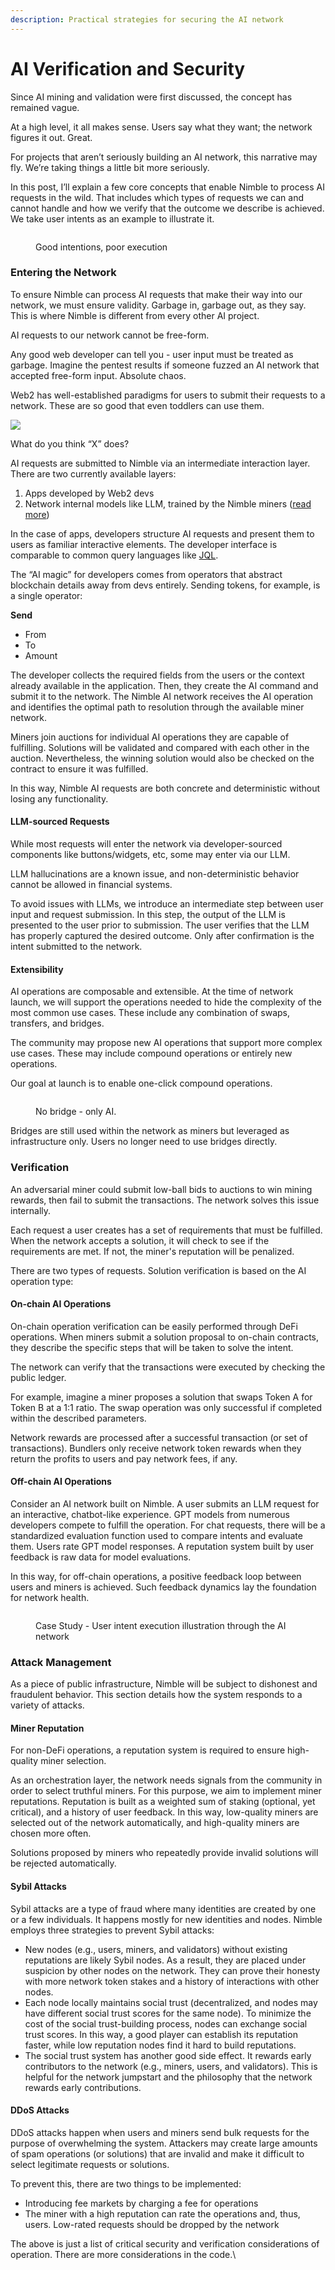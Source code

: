 ```yaml
---
description: Practical strategies for securing the AI network
---
```


# AI Verification and Security

Since AI mining and validation were first discussed, the concept has remained vague.

At a high level, it all makes sense. Users say what they want; the network figures it out. Great.

For projects that aren’t seriously building an AI network, this narrative may fly. We’re taking things a little bit more seriously.

In this post, I’ll explain a few core concepts that enable Nimble to process AI requests in the wild. That includes which types of requests we can and cannot handle and how we verify that the outcome we describe is achieved. We take user intents as an example to illustrate it.

<figure><img src="https://lh7-us.googleusercontent.com/u0CdEhtNd5T39SHCGA49BkADB24r2H8WIbJe6rKK-NaJocxMWfdNQcIIcvjE6ancyk5F32voDQVlUZrtI7NNMoA6_0oPyHyGBSUa_aOiFiHPt2I8cN5IjCH3fmmeso1K4pEMFxubVeWhS78YPFbKgco" alt=""><figcaption><p>Good intentions, poor execution</p></figcaption></figure>

### Entering the Network

To ensure Nimble can process AI requests that make their way into our network, we must ensure validity. Garbage in, garbage out, as they say. This is where Nimble is different from every other AI project.

AI requests to our network cannot be free-form.

Any good web developer can tell you - user input must be treated as garbage. Imagine the pentest results if someone fuzzed an AI network that accepted free-form input. Absolute chaos.

Web2 has well-established paradigms for users to submit their requests to a network. These are so good that even toddlers can use them.

![](https://lh7-us.googleusercontent.com/NgaNEGhr0yn35aE56MJKYmaxInOrON1-15Ci2d969Jtxefz3ePMDaHnsTZ-SCnzXx2Ca5nXW0VaK8oAsd\_\_APfevx3lqUHwzhblJBrqhqG50aqEACuijInXEHy7aE5rDjPCVMN1XZNl-ZFRNMI6D-Nk)

What do you think “X” does?

AI requests are submitted to Nimble via an intermediate interaction layer. There are two currently available layers:

1. Apps developed by Web2 devs
2. Network internal models like LLM, trained by the Nimble miners ([read more](https://docs.nimble.technology/practical-intents/natural-language-intents))

In the case of apps, developers structure AI requests and present them to users as familiar interactive elements. The developer interface is comparable to common query languages like [JQL](https://support.atlassian.com/jira-service-management-cloud/docs/use-advanced-search-with-jira-query-language-jql/).

The “AI magic” for developers comes from operators that abstract blockchain details away from devs entirely. Sending tokens, for example, is a single operator:

**Send**

* From
* To
* Amount

The developer collects the required fields from the users or the context already available in the application. Then, they create the AI command and submit it to the network. The Nimble AI network receives the AI operation and identifies the optimal path to resolution through the available miner network.

Miners join auctions for individual AI operations they are capable of fulfilling.  Solutions will be validated and compared with each other in the auction. Nevertheless, the winning solution would also be checked on the contract to ensure it was fulfilled.

In this way, Nimble AI requests are both concrete and deterministic without losing any functionality.

#### **LLM-sourced Requests**

While most requests will enter the network via developer-sourced components like buttons/widgets, etc, some may enter via our LLM.&#x20;

LLM hallucinations are a known issue, and non-deterministic behavior cannot be allowed in financial systems.

To avoid issues with LLMs, we introduce an intermediate step between user input and request submission. In this step, the output of the LLM is presented to the user prior to submission. The user verifies that the LLM has properly captured the desired outcome. Only after confirmation is the intent submitted to the network.

#### Extensibility

AI operations are composable and extensible. At the time of network launch, we will support the operations needed to hide the complexity of the most common use cases. These include any combination of swaps, transfers, and bridges.

The community may propose new AI operations that support more complex use cases. These may include compound operations or entirely new operations.&#x20;

Our goal at launch is to enable one-click compound operations.&#x20;

<figure><img src="https://lh7-us.googleusercontent.com/lVb3xkloBU8WH1XXBlSM8QPyb1q6znnkO4jGBahlvzxaMru2v6wt4r7e0wo6uxHyE65pijS_JbRU8CrEDQTUSuxcENPNwXbDnNCVqkjFz9Dx6CsSf3INSCSF_2H7hq1asYEQPLRRXbEaXmskWLOwpAs" alt=""><figcaption><p>No bridge - only AI.</p></figcaption></figure>



Bridges are still used within the network as miners but leveraged as infrastructure only. Users no longer need to use bridges directly.

### Verification

An adversarial miner could submit low-ball bids to auctions to win mining rewards, then fail to submit the transactions. The network solves this issue internally.

Each request a user creates has a set of requirements that must be fulfilled. When the network accepts a solution, it will check to see if the requirements are met. If not, the miner's reputation will be penalized.

There are two types of requests. Solution verification is based on the AI operation type:

#### On-chain AI Operations

On-chain operation verification can be easily performed through DeFi operations. When miners submit a solution proposal to on-chain contracts, they describe the specific steps that will be taken to solve the intent.

The network can verify that the transactions were executed by checking the public ledger.

For example, imagine a miner proposes a solution that swaps Token A for Token B at a 1:1 ratio. The swap operation was only successful if completed within the described parameters.

Network rewards are processed after a successful transaction (or set of transactions). Bundlers only receive network token rewards when they return the profits to users and pay network fees, if any.

#### Off-chain AI Operations

Consider an AI network built on Nimble. A user submits an LLM request for an interactive, chatbot-like experience. GPT models from numerous developers compete to fulfill the operation. For chat requests, there will be a standardized evaluation function used to compare intents and evaluate them. Users rate GPT model responses. A reputation system built by user feedback is raw data for model evaluations.

In this way, for off-chain operations, a positive feedback loop between users and miners is achieved. Such feedback dynamics lay the foundation for network health.

<figure><img src="https://lh7-us.googleusercontent.com/GBBel744hYFiRvn9cOBOhp9K3RAGy0xngsANunTU2Tmfjxqpn-wC0QCAdN5a2lBz_ZigwZxCmncEyV1ODPdbXzwbo7-S92-j0oN7mHcgq8IzbDaIi_qsyvC-qhL5mK91nIdhBHp6Jjs7NML0Go29jo8" alt=""><figcaption><p>Case Study - User intent execution illustration through the AI network</p></figcaption></figure>

### Attack Management

As a piece of public infrastructure, Nimble will be subject to dishonest and fraudulent behavior. This section details how the system responds to a variety of attacks.

#### Miner Reputation

For non-DeFi operations, a reputation system is required to ensure high-quality miner selection.&#x20;

As an orchestration layer, the network needs signals from the community in order to select truthful miners. For this purpose, we aim to implement miner reputations. Reputation is built as a weighted sum of staking (optional, yet critical), and a history of user feedback. In this way, low-quality miners are selected out of the network automatically, and high-quality miners are chosen more often.

Solutions proposed by miners who repeatedly provide invalid solutions will be rejected automatically.

#### Sybil Attacks

Sybil attacks are a type of fraud where many identities are created by one or a few individuals. It happens mostly for new identities and nodes. Nimble employs three strategies to prevent Sybil attacks:

* New nodes (e.g., users, miners, and validators) without existing reputations are likely Sybil nodes. As a result, they are placed under suspicion by other nodes on the network. They can prove their honesty with more network token stakes and a history of interactions with other nodes.
* Each node locally maintains social trust (decentralized, and nodes may have different social trust scores for the same node). To minimize the cost of the social trust-building process, nodes can exchange social trust scores. In this way, a good player can establish its reputation faster, while low reputation nodes find it hard to build reputations.
* The social trust system has another good side effect. It rewards early contributors to the network (e.g., miners, users, and validators). This is helpful for the network jumpstart and the philosophy that the network rewards early contributions.

#### DDoS Attacks

DDoS attacks happen when users and miners send bulk requests for the purpose of overwhelming the system. Attackers may create large amounts of spam operations (or solutions) that are invalid and make it difficult to select legitimate requests or solutions.

To prevent this, there are two things to be implemented:&#x20;

* Introducing fee markets by charging a fee for operations
* The miner with a high reputation can rate the operations and, thus, users. Low-rated requests should be dropped by the network

The above is just a list of critical security and verification considerations of operation. There are more considerations in the code.\
